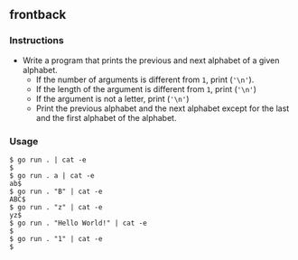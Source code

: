 ## frontback

### Instructions

- Write a program that prints the previous and next alphabet of a given alphabet.
    - If the number of arguments is different from `1`, print (`'\n'`).
    - If the length of the argument is different from `1`, print (`'\n'`)
    - If the argument is not a letter, print (`'\n'`)
    - Print the previous alphabet and the next alphabet except for the last and the first alphabet of the alphabet.

### Usage

```console
$ go run . | cat -e 
$
$ go run . a | cat -e
ab$
$ go run . "B" | cat -e
ABC$
$ go run . "z" | cat -e
yz$
$ go run . "Hello World!" | cat -e
$
$ go run . "1" | cat -e
$
```
